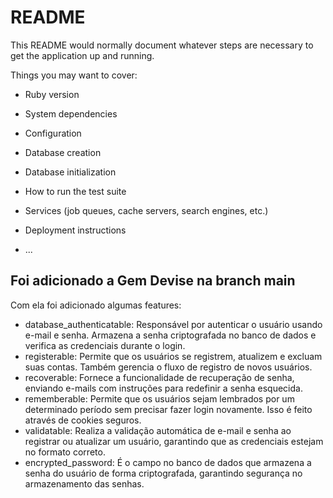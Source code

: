 # README

This README would normally document whatever steps are necessary to get the
application up and running.

Things you may want to cover:

* Ruby version

* System dependencies

* Configuration

* Database creation

* Database initialization

* How to run the test suite

* Services (job queues, cache servers, search engines, etc.)

* Deployment instructions

* ...

## Foi adicionado a Gem Devise na branch main
Com ela foi adicionado algumas features:

* database_authenticatable: Responsável por autenticar o usuário usando e-mail e senha. Armazena a senha criptografada no banco de dados e verifica as credenciais durante o login.
* registerable: Permite que os usuários se registrem, atualizem e excluam suas contas. Também gerencia o fluxo de registro de novos usuários.
* recoverable: Fornece a funcionalidade de recuperação de senha, enviando e-mails com instruções para redefinir a senha esquecida.
* rememberable: Permite que os usuários sejam lembrados por um determinado período sem precisar fazer login novamente. Isso é feito através de cookies seguros.
* validatable: Realiza a validação automática de e-mail e senha ao registrar ou atualizar um usuário, garantindo que as credenciais estejam no formato correto.
* encrypted_password: É o campo no banco de dados que armazena a senha do usuário de forma criptografada, garantindo segurança no armazenamento das senhas.
